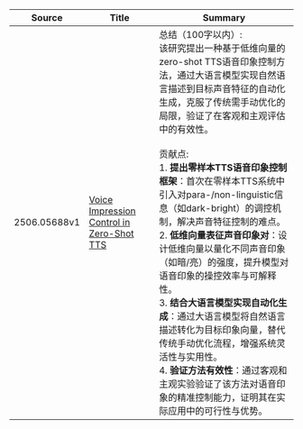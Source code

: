 |Source|Title|Summary|
|---|---|---|
|2506.05688v1|[Voice Impression Control in Zero-Shot TTS](http://arxiv.org/abs/2506.05688v1)|总结（100字以内）:  <br/>该研究提出一种基于低维向量的zero-shot TTS语音印象控制方法，通过大语言模型实现自然语言描述到目标声音特征的自动化生成，克服了传统需手动优化的局限，验证了在客观和主观评估中的有效性。<br/><br/>贡献点:  <br/>1. **提出零样本TTS语音印象控制框架**：首次在零样本TTS系统中引入对para-/non-linguistic信息（如dark-bright）的调控机制，解决声音特征控制的难点。  <br/>2. **低维向量表征声音印象对**：设计低维向量以量化不同声音印象（如暗/亮）的强度，提升模型对语音印象的操控效率与可解释性。  <br/>3. **结合大语言模型实现自动化生成**：通过大语言模型将自然语言描述转化为目标印象向量，替代传统手动优化流程，增强系统灵活性与实用性。  <br/>4. **验证方法有效性**：通过客观和主观实验验证了该方法对语音印象的精准控制能力，证明其在实际应用中的可行性与优势。|